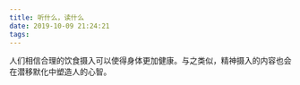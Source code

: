 ```yaml
---
title: 听什么，读什么
date: 2019-10-09 21:24:21
tags:
---
```


人们相信合理的饮食摄入可以使得身体更加健康。与之类似，精神摄入的内容也会在潜移默化中塑造人的心智。

